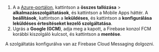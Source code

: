 
1. A a [Azure-portálon](https://portal.azure.com/), kattintson a **összes tallózása** > **alkalmazásszolgáltatások**, és kattintson a Mobile Apps háttér. A **beállítások**, kattintson a **leküldéses**, és kattintson a **konfigurálása leküldéses értesítéseket kezelő szolgáltatása**.
2. Ugrás a **Google (GCM)**, adja meg a kapott, a Firebase konzol FCM korábbi kiszolgáló kulcsot, és kattintson a **mentése**.

A szolgáltatás konfigurálva van az Firebase Cloud Messaging dolgozni.

<!-- URLs. -->

<!-- images -->
